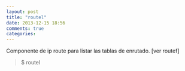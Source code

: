 ```yaml
---
layout: post
title: "routel"
date: 2013-12-15 18:56
comments: true
categories: 
---
```

Componente de ip route para listar las tablas de enrutado. [ver routef]

>$ routel

